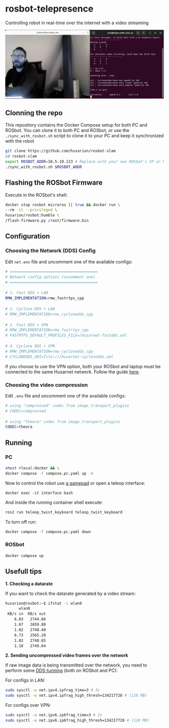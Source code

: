 # rosbot-telepresence

Controlling robot in real-time over the internet with a video streaming

![ROSbot ROS2 user interface](docs/teleop.png)

## Clonning the repo

This repository contains the Docker Compose setup for both PC and ROSbot. You can clone it to both PC and ROSbot, or use the `./sync_with_rosbot.sh` script to clone it to your PC and keep it synchronized with the robot

```bash
git clone https://github.com/husarion/rosbot-slam
cd rosbot-slam 
export ROSBOT_ADDR=10.5.10.123 # Replace with your own ROSbot's IP or Husarnet hostname
./sync_with_rosbot.sh $ROSBOT_ADDR
```

## Flashing the ROSbot Firmware

Execute in the ROSbot's shell:

```bash
docker stop rosbot microros || true && docker run \
--rm -it --privileged \
husarion/rosbot:humble \
/flash-firmware.py /root/firmware.bin
```

## Configuration

### Choosing the Network (DDS) Config

Edit `net.env` file and uncomment one of the available configs:

```bash
# =======================================
# Network config options (uncomment one)
# =======================================

# 1. Fast DDS + LAN
RMW_IMPLEMENTATION=rmw_fastrtps_cpp

# 2. Cyclone DDS + LAN
# RMW_IMPLEMENTATION=rmw_cyclonedds_cpp

# 3. Fast DDS + VPN
# RMW_IMPLEMENTATION=rmw_fastrtps_cpp
# FASTRTPS_DEFAULT_PROFILES_FILE=/husarnet-fastdds.xml

# 4. Cyclone DDS + VPN
# RMW_IMPLEMENTATION=rmw_cyclonedds_cpp
# CYCLONEDDS_URI=file:///husarnet-cyclonedds.xml
```

If you choose to use the VPN option, both your ROSbot and laptop must be connected to the same Husarnet network. Follow the guide [here](https://husarion.com/manuals/rosbot/remote-access/).

### Choosing the video compression

Edit `.env` file and uncomment one of the available configs:

```bash
# using "compressed" codec from image_transport_plugins
# CODEC=compressed

# using "theora" codec from image_transport_plugins
CODEC=theora
```

## Running

### PC

```bash
xhost +local:docker && \
docker compose -f compose.pc.yaml up -d
```

Now to control the robot use [a gamepad](https://husarion.com/tutorials/other-tutorials/rosbot-gamepad/) or open a teleop interface:

```
docker exec -it interface bash
```

And inside the running container shell execute:

```bash
ros2 run teleop_twist_keyboard teleop_twist_keyboard
```

To turn off run:

```bash
docker compose -f compose.pc.yaml down
```

### ROSbot

```bash
docker compose up
```

## Usefull tips

**1. Checking a datarate**

If you want to check the datarate generated by a video stream:

```bash
husarion@rosbot:~$ ifstat -i wlan0
      wlan0       
 KB/s in  KB/s out
    6.83   2744.66
    1.67   2659.88
    1.02   2748.40
    6.73   2565.20
    1.02   2748.65
    1.18   2749.64
```

**2. Sending uncompressed video frames over the network**

If raw image data is being transmitted over the network, you need to perform some [DDS-tunning](https://docs.ros.org/en/humble/How-To-Guides/DDS-tuning.html) (both on ROSbot and PC):

For configs in LAN:

```bash
sudo sysctl -w net.ipv4.ipfrag_time=3 # 3s
sudo sysctl -w net.ipv4.ipfrag_high_thresh=134217728 # (128 MB)
```

For configs over VPN:

```bash
sudo sysctl -w net.ipv6.ip6frag_time=3 # 3s
sudo sysctl -w net.ipv6.ip6frag_high_thresh=134217728 # (128 MB)
```